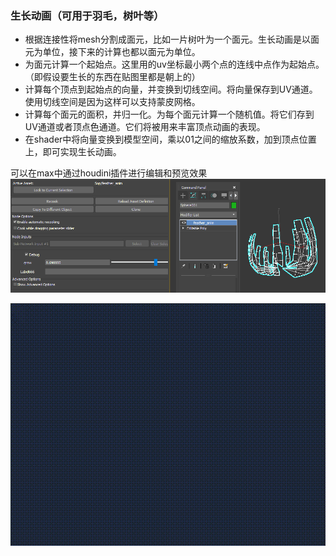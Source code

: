 ### 生长动画（可用于羽毛，树叶等）
* 根据连接性将mesh分割成面元，比如一片树叶为一个面元。生长动画是以面元为单位，接下来的计算也都以面元为单位。
* 为面元计算一个起始点。这里用的uv坐标最小两个点的连线中点作为起始点。（即假设要生长的东西在贴图里都是朝上的）
* 计算每个顶点到起始点的向量，并变换到切线空间。将向量保存到UV通道。使用切线空间是因为这样可以支持蒙皮网格。
* 计算每个面元的面积，并归一化。为每个面元计算一个随机值。将它们存到UV通道或者顶点色通道。它们将被用来丰富顶点动画的表现。
* 在shader中将向量变换到模型空间，乘以01之间的缩放系数，加到顶点位置上，即可实现生长动画。

可以在max中通过houdini插件进行编辑和预览效果
![11](./used_in_max.png)

![demo](./demo.gif)